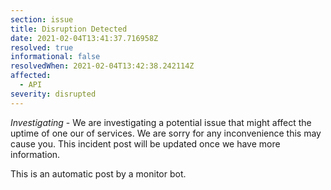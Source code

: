 ```yaml
---
section: issue
title: Disruption Detected
date: 2021-02-04T13:41:37.716958Z
resolved: true
informational: false
resolvedWhen: 2021-02-04T13:42:38.242114Z
affected:
  - API
severity: disrupted
---
```

*Investigating* - We are investigating a potential issue that might affect the uptime of one our of services. We are sorry for any inconvenience this may cause you. This incident post will be updated once we have more information.

This is an automatic post by a monitor bot.
        